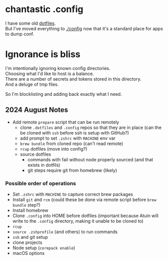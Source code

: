 # chantastic .config

I have some old [dotfiles](https://github.com/chantastic/.dotfiles).  
But I've moved everything to [./config](https://github.com/chantastic/.config) now that it's a standard place for apps to dump conf.

# Ignorance is bliss

I'm intentionally ignoring known config directories.  
Choosing what I'd like to host is a balance.  
There are a number of secrets and tokens stored in this directory.  
And a deluge of tmp files.

So I'm blocklisting and adding back exactly what I need.

## 2024 August Notes

- Add remote `prepare` script that can be run remotely
  - clone `.dotfiles` and `.config` repos so that they are in place (can the be cloned with `ssh` before ssh is setup with GitHub?)
  - add prompt to set `.zshrc` with `MACHINE` env var
  - `brew bundle` from cloned repo (can't read remote)
  - `rcup` dotfiles (move into config?)
  - source dotfiles
    - commands with fail without node properly sourced (and that exists in dotfils)
    - git steps require git from homebrew (likely)

### Possible order of operations

- Set `.zshrc` with `MACHINE` to capture correct brew packages
- Install `git` and `rcm` (could these be done via remote script before `brew bundle` step?)
- Install homebrew
- Clone `.config` into HOME before dotfiles (important because Atuin will write to the `.config` directory, making it unable to be cloned to)
- `rcup`
- `source .zshprofile` (and others) to run commands
- `ssh` and git setup
- clone projects
- Node setup (`corepack enable`)
- macOS options
